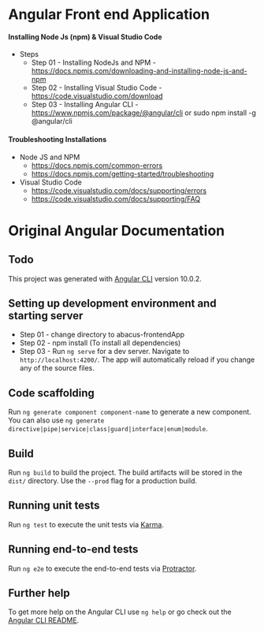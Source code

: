# Angular Front end Application

#### Installing Node Js (npm) & Visual Studio Code

- Steps
  - Step 01 - Installing NodeJs and NPM - https://docs.npmjs.com/downloading-and-installing-node-js-and-npm
  - Step 02 - Installing Visual Studio Code - https://code.visualstudio.com/download
  - Step 03 - Installing Angular CLI - https://www.npmjs.com/package/@angular/cli or sudo npm install -g @angular/cli

#### Troubleshooting Installations

- Node JS and NPM
  - https://docs.npmjs.com/common-errors
  - https://docs.npmjs.com/getting-started/troubleshooting
- Visual Studio Code
  - https://code.visualstudio.com/docs/supporting/errors
  - https://code.visualstudio.com/docs/supporting/FAQ

# Original Angular Documentation

## Todo

This project was generated with [Angular CLI](https://github.com/angular/angular-cli) version 10.0.2.

## Setting up development environment and starting server

- Step 01 - change directory to abacus-frontendApp
- Step 02 - npm install (To install all dependencies)
- Step 03 - Run `ng serve` for a dev server. Navigate to `http://localhost:4200/`. The app will automatically reload if you change any of the source files.

## Code scaffolding

Run `ng generate component component-name` to generate a new component. You can also use `ng generate directive|pipe|service|class|guard|interface|enum|module`.

## Build

Run `ng build` to build the project. The build artifacts will be stored in the `dist/` directory. Use the `--prod` flag for a production build.

## Running unit tests

Run `ng test` to execute the unit tests via [Karma](https://karma-runner.github.io).

## Running end-to-end tests

Run `ng e2e` to execute the end-to-end tests via [Protractor](http://www.protractortest.org/).

## Further help

To get more help on the Angular CLI use `ng help` or go check out the [Angular CLI README](https://github.com/angular/angular-cli/blob/master/README.md).
